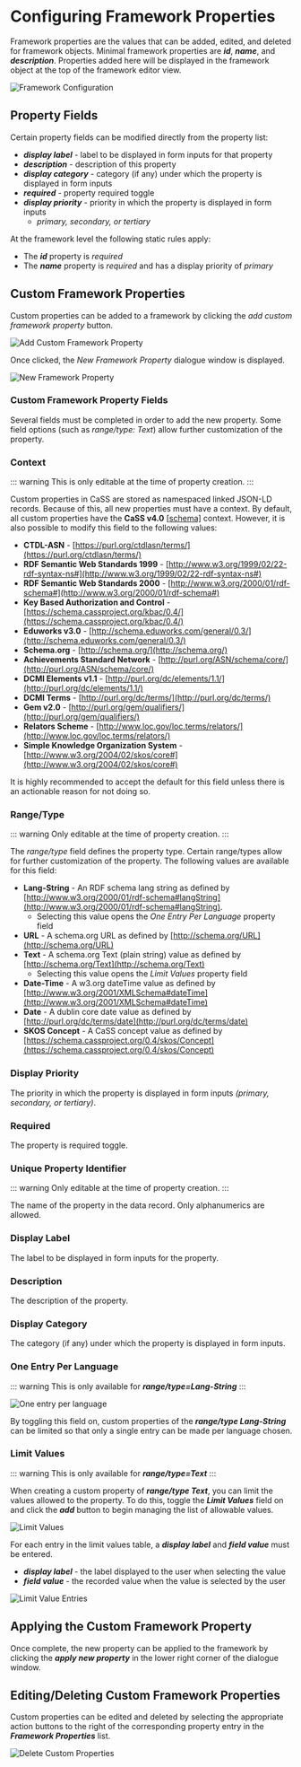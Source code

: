 
# Configuring Framework Properties

Framework properties are the values that can be added, edited, and deleted for framework objects. Minimal framework properties are ***id***, ***name***, and ***description***. Properties added here will be displayed in the framework object at the top of the framework editor view.

![Framework Configuration](~@img/framework-properties.png)

## Property Fields

Certain property fields can be modified directly from the property list:

- ***display label*** - label to be displayed in form inputs for that property
- ***description*** - description of this property
- ***display category*** - category (if any) under which the property is displayed in form inputs
- ***required*** - property required toggle
- ***display priority*** - priority in which the property is displayed in form inputs
    - *primary, secondary, or tertiary*

At the framework level the following static rules apply:

- The ***id*** property is *required*
- The ***name*** property is *required* and has a display priority of *primary*

## Custom Framework Properties

Custom properties can be added to a framework by clicking the _add custom framework property_ button.

![Add Custom Framework Property](~@img/add-custom-framework-property.png)

Once clicked, the _New Framework Property_ dialogue window is displayed.

![New Framework Property](~@img/new-framework-property.png)

### Custom Framework Property Fields

Several fields must be completed in order to add the new property. Some field options (such as _range/type: Text_) allow further customization of the property.

### Context

::: warning
This is only editable at the time of property creation.
:::

Custom properties in CaSS are stored as namespaced linked JSON-LD records. Because of this, all new properties must have a context. By default, all custom properties have the **CaSS v4.0** [\[schema\]](https://schema.cassproject.org/0.4/) context. However, it is also possible to modify this field to the following values:

- **CTDL-ASN** - [https://purl.org/ctdlasn/terms/](https://purl.org/ctdlasn/terms/)
- **RDF Semantic Web Standards 1999** - [http://www.w3.org/1999/02/22-rdf-syntax-ns#](http://www.w3.org/1999/02/22-rdf-syntax-ns#)
- **RDF Semantic Web Standards 2000** - [http://www.w3.org/2000/01/rdf-schema#](http://www.w3.org/2000/01/rdf-schema#)
- **Key Based Authorization and Control** - [https://schema.cassproject.org/kbac/0.4/](https://schema.cassproject.org/kbac/0.4/)
- **Eduworks v3.0** - [http://schema.eduworks.com/general/0.3/](http://schema.eduworks.com/general/0.3/)
- **Schema.org** - [http://schema.org/](http://schema.org/)
- **Achievements Standard Network** - [http://purl.org/ASN/schema/core/](http://purl.org/ASN/schema/core/)
- **DCMI Elements v1.1** - [http://purl.org/dc/elements/1.1/](http://purl.org/dc/elements/1.1/)
- **DCMI Terms** - [http://purl.org/dc/terms/](http://purl.org/dc/terms/)
- **Gem v2.0** - [http://purl.org/gem/qualifiers/](http://purl.org/gem/qualifiers/)
- **Relators Scheme** - [http://www.loc.gov/loc.terms/relators/](http://www.loc.gov/loc.terms/relators/)
- **Simple Knowledge Organization System** - [http://www.w3.org/2004/02/skos/core#](http://www.w3.org/2004/02/skos/core#)

It is highly recommended to accept the default for this field unless there is an actionable reason for not doing so.

### Range/Type

::: warning
Only editable at the time of property creation.
:::

The _range/type_ field defines the property type. Certain range/types allow for further customization of the property. The following values are available for this field:

- **Lang-String** - An RDF schema lang string as defined by [http://www.w3.org/2000/01/rdf-schema#langString](http://www.w3.org/2000/01/rdf-schema#langString).
  - Selecting this value opens the _One Entry Per Language_ property field
- **URL** - A schema.org URL as defined by [http://schema.org/URL](http://schema.org/URL)
- **Text** - A schema.org Text (plain string) value as defined by [http://schema.org/Text](http://schema.org/Text)
  - Selecting this value opens the _Limit Values_ property field
- **Date-Time** - A w3.org dateTime value as defined by [http://www.w3.org/2001/XMLSchema#dateTime](http://www.w3.org/2001/XMLSchema#dateTime)
- **Date** - A dublin core date value as defined by [http://purl.org/dc/terms/date](http://purl.org/dc/terms/date)
- **SKOS Concept** - A CaSS concept value as defined by [https://schema.cassproject.org/0.4/skos/Concept](https://schema.cassproject.org/0.4/skos/Concept)

### Display Priority

The priority in which the property is displayed in form inputs *(primary, secondary, or tertiary)*.

### Required

The property is required toggle.

### Unique Property Identifier

::: warning
Only editable at the time of property creation.
:::

The name of the property in the data record. Only alphanumerics are allowed.

### Display Label

The label to be displayed in form inputs for the property.

### Description

The description of the property.

### Display Category

The category (if any) under which the property is displayed in form inputs.

### One Entry Per Language

::: warning
This is only available for ***range/type=Lang-String***
:::

![One entry per language](~@img/one-entry-per-language.png)

By toggling this field on, custom properties of the ***range/type Lang-String*** can be limited so that only a single entry can be made per language chosen.

### Limit Values

::: warning
This is only available for ***range/type=Text***
:::

When creating a custom property of ***range/type Text***, you can limit the values allowed to the property. To do this, toggle the ***Limit Values*** field on and click the ***add*** button to begin managing the list of allowable values.

![Limit Values](~@img/limit-values.png)

For each entry in the limit values table, a ***display label*** and ***field value*** must be entered.

- ***display label*** - the label displayed to the user when selecting the value
- ***field value*** - the recorded value when the value is selected by the user

![Limit Value Entries](~@img/limit-values-framework.png)

## Applying the Custom Framework Property

Once complete, the new property can be applied to the framework by clicking the ***apply new property*** in the lower right corner of the dialogue window.

## Editing/Deleting Custom Framework Properties

Custom properties can be edited and deleted by selecting the appropriate action buttons to the right of the corresponding property entry in the ***Framework Properties*** list.

![Delete Custom Properties](~@img/framework-configuration.png)
